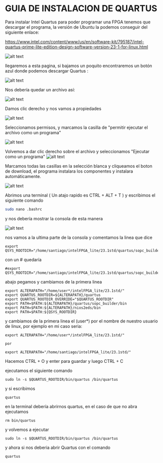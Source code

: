 # GUIA DE INSTALACION DE QUARTUS

Para instalar Intel Quartus para poder programar una FPGA tenemos que descargar el programa, la versión de Ubuntu la podemos conseguir del siguiente enlace:

https://www.intel.com/content/www/us/en/software-kit/795187/intel-quartus-prime-lite-edition-design-software-version-23-1-for-linux.html


![alt text](https://github.com/DanielCastro-02/Electronica-Digital-/blob/main/Recursos/Quartus%20Instalacion%201.png?raw=true)


llegaremos a esta pagina, si bajamos un poquito encontraremos un botón azul donde podemos descargar Quartus :

![alt text](https://github.com/DanielCastro-02/Electronica-Digital-/blob/main/Recursos/Quartus%20Instalacion%202.png?raw=true)

Nos debería quedar un archivo así:

![alt text](https://github.com/DanielCastro-02/Electronica-Digital-/blob/main/Recursos/Quartus%20Instalacion%203.png?raw=true)

Damos clic derecho y nos vamos a propiedades

![alt text](https://github.com/DanielCastro-02/Electronica-Digital-/blob/main/Recursos/Quartus%20Instalacion%204.png?raw=true)

Seleccionamos permisos, y marcamos la casilla de "permitir ejecutar el archivo como un programa"

![alt text](https://github.com/DanielCastro-02/Electronica-Digital-/blob/main/Recursos/Quartus%20Instalacion%205.png?raw=true)

Volvemos a dar clic derecho sobre el archivo y seleccionamos "Ejecutar como un programa"
![alt text](https://github.com/DanielCastro-02/Electronica-Digital-/blob/main/Recursos/Quartus%20Instalacion%204.png?raw=true)


Marcamos todas las casillas en la selección blanca y cliqueamos el boton de download, el programa instalara los componentes y instalara automáticamente.

![alt text](https://github.com/DanielCastro-02/Electronica-Digital-/blob/main/Recursos/Quartus%20Instalacion%206.png?raw=true)

Abrimos una terminal ( Un atajo rapido es CTRL + ALT + T ) y escribimos el siguiente comando

```bash
sudo nano .bashrc
```

y nos debería mostrar la consola de esta manera

![alt text](https://github.com/DanielCastro-02/Electronica-Digital-/blob/main/Recursos/Quartus%20Instalacion%207.png?raw=true)

nos vamos a la ultima parte de la consola y comentamos la linea que dice

```
export QSYS_ROOTDIR="/home/santiago/intelFPGA_lite/23.1std/quartus/sopc_builder/bin"

```
con un  # quedaría

```
#export QSYS_ROOTDIR="/home/santiago/intelFPGA_lite/23.1std/quartus/sopc_builder/bin"

```

abajo pegamos y cambiamos de la primera linea 

```
export ALTERAPATH="/home/user*/intelFPGA_lite/23.1std/"
export QUARTUS_ROOTDIR=${ALTERAPATH}/quartus
export QUARTUS_ROOTDIR_OVERRIDE="$QUARTUS_ROOTDIR"
export PATH=$PATH:${ALTERAPATH}/quartus/sopc_builder/bin
export PATH=$PATH:${ALTERAPATH}/nios2eds/bin
export PATH=$PATH:${QSYS_ROOTDIR}
```
y cambiamos de la primera linea el (user*) por el nombre de nuestro usuario de linux, por ejemplo en mi caso seria:

```
export ALTERAPATH="/home/user*/intelFPGA_lite/23.1std/"

por

export ALTERAPATH="/home/santiago/intelFPGA_lite/23.1std/"

```

Hacemos CTRL + O y enter para guardar y luego CTRL + C

ejecutamos el siguiente comando 
```
sudo ln -s $QUARTUS_ROOTDIR/bin/quartus /bin/quartus
```
y si escribimos 
```
quartus
```
en la terminal debería abrirnos quartus, en el caso de que no abra ejecutamos
```
rm bin/quartus
```
y volvemos a ejecutar
```
sudo ln -s $QUARTUS_ROOTDIR/bin/quartus /bin/quartus
```
y ahora si nos deberia abrir Quartus con el comando
```
quartus
```
